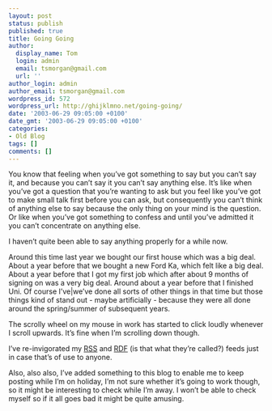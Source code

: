 ```yaml
---
layout: post
status: publish
published: true
title: Going Going
author:
  display_name: Tom
  login: admin
  email: tsmorgan@gmail.com
  url: ''
author_login: admin
author_email: tsmorgan@gmail.com
wordpress_id: 572
wordpress_url: http://ghijklmno.net/going-going/
date: '2003-06-29 09:05:00 +0100'
date_gmt: '2003-06-29 09:05:00 +0100'
categories:
- Old Blog
tags: []
comments: []
---
```

<p>You know that feeling when you&#8217;ve got something to say but you can&#8217;t say it, and because you can&#8217;t say it you can&#8217;t say anything else. It&#8217;s like when you&#8217;ve got a question that you&#8217;re wanting to ask but you feel like you&#8217;ve got to make small talk first before you can ask, but consequently you can&#8217;t think of anything else to say because the only thing on your mind is the question. Or like when you&#8217;ve got something to confess and until you&#8217;ve admitted it you can&#8217;t concentrate on anything else.</p>

<p class="firstpar">I haven&#8217;t quite been able to say anything properly for a while now.</p>

<p class="firstpar">Around this time last year we bought our first house which was a big deal. About a year before that we bought a new Ford Ka, which felt like a big deal. About a year before that I got my first job which after about 9 months of signing on was a very big deal. Around about a year before that I finished Uni. Of course I&#8217;ve|we&#8217;ve  done all sorts of other things in that time but those things kind of stand out - maybe artificially - because they were all done around the spring/summer of subsequent years.</p>

<p class="firstpar">The scrolly wheel on my mouse in work has started to click loudly whenever I scroll upwards. It&#8217;s fine when I&#8217;m scrolling down though.</p>

<p class="firstpar">I&#8217;ve re-invigorated my <a href="/blog/rss.php">RSS</a> and <a href="/blog/rdf.php">RDF</a> (is that what they&#8217;re called?) feeds just in case that&#8217;s of use to anyone.</p>

<p class="firstpar">Also, also also, I&#8217;ve added something to this blog to enable me to keep posting while I&#8217;m on holiday, I&#8217;m not sure whether it&#8217;s going to work though, so it might be interesting to check while I&#8217;m away. I won&#8217;t be able to check myself so if it all goes bad it might be quite amusing.</p>

